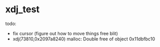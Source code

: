 # xdj_test
todo:
- fix cursor (figure out how to move things free blit)
- xdj(73810,0x2097a8240) malloc: Double free of object 0x11dbfbc10